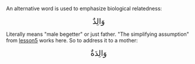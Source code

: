 An alternative word is used to emphasize biological relatedness:

<div style="text-align:center; font-size: 150%;">
    وَالِدٌ
</div>

Literally means "male begetter" or just father. "The simplifying assumption" from [lesson5](http://al-mubeen.com/5-pronouns) works here. So to address it to a mother:

<div style="text-align:center; font-size: 150%;">
    وَالِدَةٌ
</div>
